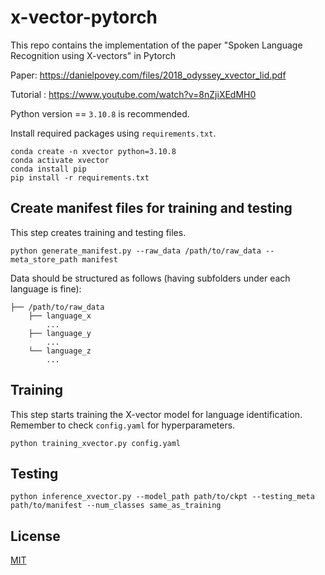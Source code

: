 # x-vector-pytorch
This repo contains the implementation of the paper "Spoken Language Recognition using X-vectors" in Pytorch

Paper: https://danielpovey.com/files/2018_odyssey_xvector_lid.pdf

Tutorial : https://www.youtube.com/watch?v=8nZjiXEdMH0

Python version == `3.10.8` is recommended.

Install required packages using `requirements.txt`.
```bash=
conda create -n xvector python=3.10.8
conda activate xvector
conda install pip
pip install -r requirements.txt
```

## Create manifest files for training and testing

This step creates training and testing files.

```bash=
python generate_manifest.py --raw_data /path/to/raw_data --meta_store_path manifest 
```

Data should be structured as follows (having subfolders under each language is fine):

```bash=
├── /path/to/raw_data
    ├── language_x
        ...
    ├── language_y
        ...
    └── language_z
        ...
```

<!-- ## Offline Fearture Extracting

You can choose to either extract features offline or do it while training (online).

Note: Extracting offline doesn't seem to speed up training by a lot.

```bash=
python feature_extraction.py  --raw_data /path/to/raw_data --meta_store_path manifest             
```

The extracted features will be stored as follows:

```bash=
├── /path/to/raw_data
    ├── train
        ...
    ├── validation
        ...
    └── test
        ...
``` -->

## Training
This step starts training the X-vector model for language identification. Remember to check `config.yaml` for hyperparameters.

```bash=
python training_xvector.py config.yaml
```

## Testing

```bash=
python inference_xvector.py --model_path path/to/ckpt --testing_meta path/to/manifest --num_classes same_as_training
```

## License
[MIT](https://choosealicense.com/licenses/mit/)
